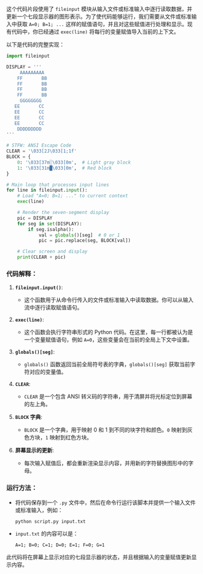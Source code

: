这个代码片段使用了 `fileinput` 模块从输入文件或标准输入中逐行读取数据，并更新一个七段显示器的图形表示。为了使代码能够运行，我们需要从文件或标准输入中获取 `A=0; B=1; ...` 这样的赋值语句，并且对这些赋值进行处理和显示。现有代码中，你已经通过 `exec(line)` 将每行的变量赋值导入当前的上下文。

以下是代码的完整实现：

```python
import fileinput

DISPLAY = '''
     AAAAAAAAA
    FF       BB
    FF       BB
    FF       BB
    FF       BB
     GGGGGGGG
   EE       CC
   EE       CC
   EE       CC
   EE       CC
    DDDDDDDDD
''' 

# STFW: ANSI Escape Code
CLEAR = '\033[2J\033[1;1f'
BLOCK = {
    0: '\033[37m░\033[0m',  # Light gray block
    1: '\033[31m█\033[0m',  # Red block
}

# Main loop that processes input lines
for line in fileinput.input():
    # Load "A=0; B=1; ..." to current context
    exec(line)

    # Render the seven-segment display
    pic = DISPLAY
    for seg in set(DISPLAY):
        if seg.isalpha():
            val = globals()[seg]  # 0 or 1
            pic = pic.replace(seg, BLOCK[val])

    # Clear screen and display
    print(CLEAR + pic)
```

### 代码解释：
1. **`fileinput.input()`**:
   - 这个函数用于从命令行传入的文件或标准输入中读取数据。你可以从输入流中逐行读取赋值语句。

2. **`exec(line)`**:
   - 这个函数会执行字符串形式的 Python 代码。在这里，每一行都被认为是一个变量赋值语句，例如 `A=0`，这些变量会在当前的全局上下文中设置。

3. **`globals()[seg]`**:
   - `globals()` 函数返回当前全局符号表的字典，`globals()[seg]` 获取当前字符对应的变量值。

4. **`CLEAR`**:
   - `CLEAR` 是一个包含 ANSI 转义码的字符串，用于清屏并将光标定位到屏幕的左上角。

5. **`BLOCK` 字典**:
   - `BLOCK` 是一个字典，用于映射 0 和 1 到不同的块字符和颜色。`0` 映射到灰色方块，`1` 映射到红色方块。

6. **屏幕显示的更新**:
   - 每次输入赋值后，都会重新渲染显示内容，并用新的字符替换图形中的字母。

### 运行方法：
- 将代码保存到一个 `.py` 文件中，然后在命令行运行该脚本并提供一个输入文件或标准输入，例如：
  
  ```bash
  python script.py input.txt
  ```
  
- `input.txt` 的内容可以是：
  
  ```plaintext
  A=1; B=0; C=1; D=0; E=1; F=0; G=1
  ``` 

此代码将在屏幕上显示对应的七段显示器的状态，并且根据输入的变量赋值更新显示内容。
